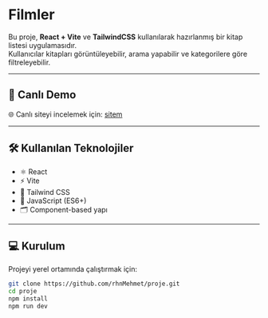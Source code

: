 
# Filmler

Bu proje, **React + Vite** ve **TailwindCSS** kullanılarak hazırlanmış bir kitap listesi uygulamasıdır.  
Kullanıcılar kitapları görüntüleyebilir, arama yapabilir ve kategorilere göre filtreleyebilir.

---

## 🚀 Canlı Demo

🌐 Canlı siteyi incelemek için: [sitem](https://film-amber-five.vercel.app)

---

## 🛠️ Kullanılan Teknolojiler

- ⚛️ React  
- ⚡ Vite  
- 🎨 Tailwind CSS  
- 🧩 JavaScript (ES6+)  
- 🗂️ Component-based yapı  

---

## 💻 Kurulum

Projeyi yerel ortamında çalıştırmak için:

```bash
git clone https://github.com/rhnMehmet/proje.git
cd proje
npm install
npm run dev


